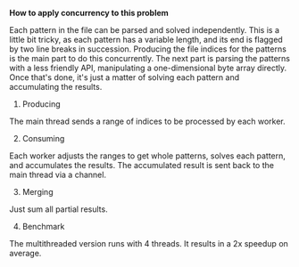 **How to apply concurrency to this problem**

Each pattern in the file can be parsed and solved independently. This is a little bit tricky, as each pattern has a variable length, and its end is flagged by two line breaks in succession. Producing the file indices for the patterns is the main part to do this concurrently. The next part is parsing the patterns with a less friendly API, manipulating a one-dimensional byte array directly. Once that's done, it's just a matter of solving each pattern and accumulating the results.

1. Producing

The main thread sends a range of indices to be processed by each worker.

2. Consuming

Each worker adjusts the ranges to get whole patterns, solves each pattern, and accumulates the results. The accumulated result is sent back to the main thread via a channel.

3. Merging

Just sum all partial results.

4. Benchmark

The multithreaded version runs with 4 threads. It results in a 2x speedup on average.